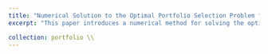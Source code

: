 ```yaml
---
title: "Numerical Solution to the Optimal Portfolio Selection Problem for Power Utility Function [[PDF](https://github.com/kenrickraymond/Numerical-Solution-to-the-Optimal-Portfolio-Selection-Problem-for-Power-Utility-Function/blob/main/Numerical%20Solution%20to%20the%20Optimal%20Portfolio%20Selection%20Problem%20for%20Power%20Utility%20Function.pdf)] [[Github](https://github.com/kenrickraymond/Numerical-Solution-to-the-Optimal-Portfolio-Selection-Problem-for-Power-Utility-Function)]"
excerpt: "This paper introduces a numerical method for solving the optimal portfolio selection problem in a financial market with two assets: a risk-free bond and a risky stock. The goal is to find an investment strategy that *maximizes the expected utility of terminal wealth*. The problem is modeled as a stochastic differential equation, which describes the evolution of the wealth process over time. The solution is approached by solving the *Hamilton-Jacobi-Bellman equation* using a finite difference scheme, where both the state and time are discretized. *Central differencing is used for most terms, with forward and backward differencing applied where necessary to maintain stability*.<br/>"

collection: portfolio \\
---
```

<!-- 
This is an item in your portfolio. It can be have images or nice text. If you name the file .md, it will be parsed as markdown. If you name the file .html, it will be parsed as HTML.  -->
